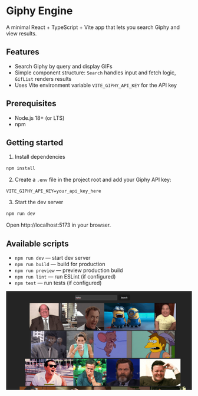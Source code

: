 # Giphy Engine

A minimal React + TypeScript + Vite app that lets you search Giphy and view results.

## Features
- Search Giphy by query and display GIFs
- Simple component structure: `Search` handles input and fetch logic, `GifList` renders results
- Uses Vite environment variable `VITE_GIPHY_API_KEY` for the API key

## Prerequisites
- Node.js 18+ (or LTS)
- npm

## Getting started

1. Install dependencies
```bash
npm install
```

2. Create a `.env` file in the project root and add your Giphy API key:
```env
VITE_GIPHY_API_KEY=your_api_key_here
```

3. Start the dev server
```bash
npm run dev
```

Open http://localhost:5173 in your browser.

## Available scripts
- `npm run dev` — start dev server
- `npm run build` — build for production
- `npm run preview` — preview production build
- `npm run lint` — run ESLint (if configured)
- `npm test` — run tests (if configured)





![alt text](image-1.png)

